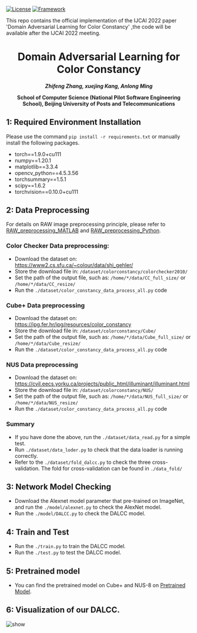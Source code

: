 [![License](https://img.shields.io/bower/l/MI)](https://opensource.org/licenses/MIT)
[![Framework](https://img.shields.io/badge/PyTorch-%23EE4C2C.svg?&logo=PyTorch&logoColor=white)](https://pytorch.org/)

This repo contains the official implementation of the IJCAI 2022 paper 'Domain Adversarial Learning for Color Constancy' ,the code will be available after the
IJCAI 2022 meeting.

<div align="center">
<h1>
<b>
Domain Adversarial Learning for Color Constancy
</b>
</h1>
<h4>
<b>
   
    
***Zhifeng Zhang, xuejing Kang, Anlong Ming***
    
School of Computer Science (National Pilot Software Engineering School), Beijing University of Posts and Telecommunications

</b>
</h4>
</div>




## 1: Required Environment Installation
Please use the command  `pip install -r requirements.txt` or manually install the following packages.
  + torch==1.9.0+cu111
  + numpy==1.20.1
  + matplotlib==3.3.4
  + opencv_python==4.5.3.56
  + torchsummary==1.5.1
  + scipy==1.6.2
  + torchvision==0.10.0+cu111

## 2: Data Preprocessing

For details on RAW image preprocessing principle, please refer to  [RAW_preprocessing_MATLAB](https://ridiqulous.com/process-raw-data-using-matlab-and-dcraw/comment-page-3/#comments/) and [RAW_preprocessing_Python](https://nbviewer.org/github/yourwanghao/CMUComputationalPhotography/blob/master/class2/notebook2.ipynb/).  


### Color Checker Data preprocessing:
+ Download the dataset on: https://www2.cs.sfu.ca/~colour/data/shi_gehler/
+ Store the download file in: `/dataset/colorconstancy/colorchecker2010/`
+ Set the path of the output file, such as: `/home/*/data/CC_full_size/` or `/home/*/data/CC_resize/`
+ Run the `./dataset/color_constancy_data_process_all.py` code

### Cube+  Data preprocessing
+ Download the dataset on: https://ipg.fer.hr/ipg/resources/color_constancy
+ Store the download file in: `/dataset/colorconstancy/Cube/`
+ Set the path of the output file, such as: `/home/*/data/Cube_full_size/` or `/home/*/data/Cube_resize/`
+ Run the `./dataset/color_constancy_data_process_all.py` code



### NUS Data preprocessing
+ Download the dataset on: https://cvil.eecs.yorku.ca/projects/public_html/illuminant/illuminant.html
+ Store the download file in: `/dataset/colorconstancy/NUS/`
+ Set the path of the output file, such as: `/home/*/data/NUS_full_size/` or `/home/*/data/NUS_resize/`
+ Run the `./dataset/color_constancy_data_process_all.py` code


### Summary
 + If you have done the above, run the `./dataset/data_read.py`  for a simple test.
 + Run `./dataset/data_loder.py` to check that the data loader is running correctly.
 + Refer to the `./dataset/fold_dalcc.py` to check the three cross-validation. The fold for cross-validation can be found in `./data_fold/`


## 3: Network Model Checking

  + Download the Alexnet model parameter  that pre-trained on ImageNet, and  run the `./model/alexnet.py` to check the AlexNet model.
  + Run the `./model/DALCC.py` to check the DALCC model.
 

## 4: Train and Test
  + Run the `./train.py` to train the DALCC model.
  + Run the `./test.py` to test the DALCC model.

## 5: Pretrained model
 + You can find the pretrained model on Cube+ and NUS-8 on [Pretrained Model](https://github.com/Zhi-Feng-Zhang/DALCC/). 

## 6: Visualization of our DALCC.
![show](https://user-images.githubusercontent.com/71373856/164892251-b29b9cd0-999e-40a6-b283-1a5d44a0857d.png)








